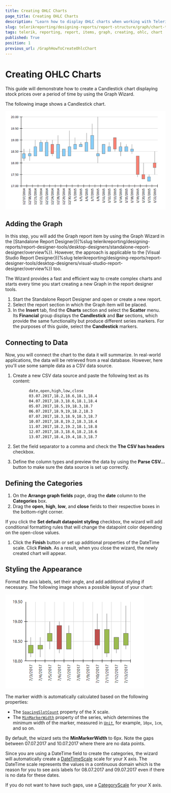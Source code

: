 ```yaml
---
title: Creating OHLC Charts
page_title: Creating OHLC Charts
description: "Learn how to display OHLC charts when working with Telerik Reporting."
slug: telerikreporting/designing-reports/report-structure/graph/chart-types/ohlc-charts/how-to-create-ohlc-chart
tags: telerik, reporting, report, items, graph, creating, ohlc, chart
published: True
position: 1
previous_url: /GraphHowToCreateOhlcChart
---
```


# Creating OHLC Charts

This guide will demonstrate how to create a Candlestick chart displaying stock prices over a period of time by using the Graph Wizard. 

The following image shows a Candlestick chart.
 
![ohlc](images/Graph/OhlcChart.png)

## Adding the Graph 

In this step, you will add the Graph report item by using the Graph Wizard in the [Standalone Report Designer]({%slug telerikreporting/designing-reports/report-designer-tools/desktop-designers/standalone-report-designer/overview%}). However, the approach is applicable to the [Visual Studio Report Designer]({%slug telerikreporting/designing-reports/report-designer-tools/desktop-designers/visual-studio-report-designer/overview%}) too. 

The Wizard provides a fast and efficient way to create complex charts and starts every time you start creating a new Graph in the report designer tools. 

1. Start the Standalone Report Designer and open or create a new report. 
1. Select the report section in which the Graph item will be placed. 
1. In the **Insert** tab, find the **Charts** section and select the **Scatter** menu. Its **Financial** group displays the __Candlestick__ and __Bar__ sections, which provide the same functionality but produce different series markers. For the purposes of this guide, select the **Candlestick** markers.   

## Connecting to Data 

Now, you will connect the chart to the data it will summarize. In real-world applications, the data will be retrieved from a real database. However, here you'll use some sample data as a CSV data source. 

1. Create a new CSV data source and paste the following text as its content: 
    
              date,open,high,low,close
              03.07.2017,18.2,18.6,18.1,18.4
              04.07.2017,18.3,18.6,18.1,18.4
              05.07.2017,18.5,19,18.3,18.7
              06.07.2017,18.9,19,18.2,18.3
              07.07.2017,18.3,18.9,18.3,18.7
              10.07.2017,18.8,19.2,18.3,18.4
              11.07.2017,18.2,19.2,18.1,18.8
              12.07.2017,18.3,18.6,18.2,18.6
              13.07.2017,18.4,19.4,18.3,18.7
            

1. Set the field separator to a comma and check the **The CSV has headers** checkbox. 
1. Define the column types and preview the data by using the __Parse CSV...__ button to make sure the data source is set up correctly. 

## Defining the Categories

1. On the **Arrange graph fields** page, drag the __date__ column to the **Categories** box. 
1. Drag the __open__, __high__, __low__, and __close__ fields to their respective boxes in the bottom-right corner. 

  If you click the **Set default datapoint styling** checkbox, the wizard will add conditional formatting rules that will change the datapoint color depending on the open-close values. 
  
1. Click the __Finish__ button or set up additional properties of the DateTime scale. Click **Finish**. As a result, when you close the wizard, the newly created chart will appear. 

## Styling the Appearance  

Format the axis labels, set their angle, and add additional styling if necessary. The following image shows a possible layout of your chart: 

![graph-howto-create-ohlc-chart](images/Graph/graph-howto-create-ohlc-chart.png) 
  
The marker width is automatically calculated based on the following properties: 

* The [`SpacingSlotCount`](/reporting/api/Telerik.Reporting.Scale#Telerik_Reporting_Scale_SpacingSlotCount) property of the X scale. 
* The [`MinMarkerWidth`](/reporting/api/Telerik.Reporting.OhlcSeries#Telerik_Reporting_OhlcSeries_MinMarkerWidth) property of the series, which determines the minimum width of the marker, measured in [`Unit`](/reporting/api/Telerik.Reporting.Drawing.Unit), for example, `10px`, `1cm`, and so on. 

By default, the wizard sets the __MinMarkerWidth__ to 6px. Note the gaps between 07.07.2017 and 10.07.2017 where there are no data points. 

Since you are using a DateTime field to create the categories, the wizard will automatically create a  [DateTimeScale](/reporting/api/Telerik.Reporting.DateTimeScale) scale for your X axis. The DateTime scale represents the values in a continuous domain which is the reason for you to see axis labels for 08.07.2017 and 09.07.2017 even if there is no data for these dates. 

If you do not want to have such gaps, use a [CategoryScale](/reporting/api/Telerik.Reporting.CategoryScale) for your X axis. 

